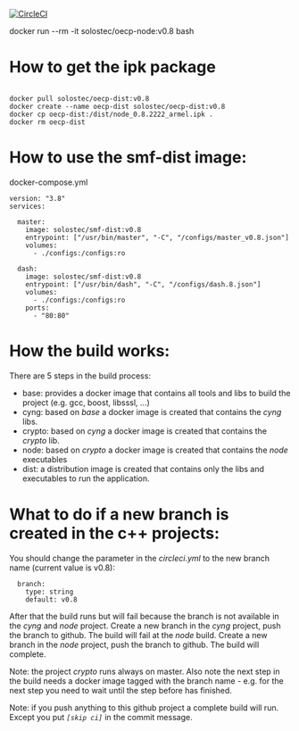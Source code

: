[![CircleCI](https://circleci.com/gh/solosTec/segw-build/tree/master.svg?style=shield)](https://circleci.com/gh/solosTec/segw-build/tree/master)


docker run --rm -it solostec/oecp-node:v0.8 bash


# How to get the ipk package

```

docker pull solostec/oecp-dist:v0.8
docker create --name oecp-dist solostec/oecp-dist:v0.8 
docker cp oecp-dist:/dist/node_0.8.2222_armel.ipk .
docker rm oecp-dist

```

# How to use the smf-dist image:

docker-compose.yml
```
version: "3.8"
services:

  master:
    image: solostec/smf-dist:v0.8
    entrypoint: ["/usr/bin/master", "-C", "/configs/master_v0.8.json"]
    volumes:
      - ./configs:/configs:ro

  dash:
    image: solostec/smf-dist:v0.8
    entrypoint: ["/usr/bin/dash", "-C", "/configs/dash.8.json"]
    volumes:
      - ./configs:/configs:ro
    ports:
      - "80:80"

```

# How the build works:
There are 5 steps in the build process:
- base: provides a docker image that contains all tools and libs to build the project (e.g. gcc, boost, libsssl, ...)
- cyng: based on _base_ a docker image is created that contains the _cyng_ libs.
- crypto: based on _cyng_ a docker image is created that contains the _crypto_ lib.
- node: based on _crypto_ a docker image is created that contains the _node_ executables
- dist: a distribution image is created that contains only the libs and executables to run the application.

# What to do if a new branch is created in the c++ projects:

You should change the parameter in the _circleci.yml_ to the new branch name (current value is v0.8):
```
  branch:
    type: string
    default: v0.8
```
After that the build runs but will fail because the branch is not available in the _cyng_ and _node_ project.
Create a new branch in the _cyng_ project, push the branch to github. The build will fail at the _node_ build.
Create a new branch in the _node_ project, push the branch to github. The build will complete.

Note: the project _crypto_ runs always on master. Also note the next step in the build needs a docker image
tagged with the branch name - e.g. for the next step you need to wait until the step  before has finished.

Note: if you push anything to this github project a complete build will run. Except you put _`[skip ci]`_ in
the commit message.
